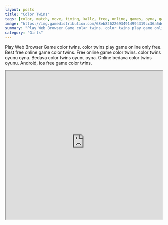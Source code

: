 ```yaml
---
layout: posts
title: "Color Twins"
tags: [color, match, move, timing, ballz, free, online, games, oyna, game, free, games, play, play, games]
image: "https://img.gamedistribution.com/68eb826226934914994319cc36a5de16.jpg"
summary: "Play Web Browser Game color twins. color twins play game online only free. Best free online game color twins. Free online game color twins. color twins oyunu oyna. Bedava color twins oyunu oyna. Online bedava color twins oyunu. Android, ios free game color twins."
category: "Girls"
---
```


Play Web Browser Game color twins. color twins play game online only free. Best free online game color twins. Free online game color twins. color twins oyunu oyna. Bedava color twins oyunu oyna. Online bedava color twins oyunu. Android, ios free game color twins.

<iframe width="100%" height="480px;" src="https://html5.gamedistribution.com/68eb826226934914994319cc36a5de16/"></iframe>